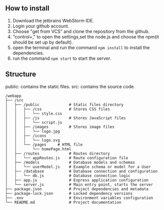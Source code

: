## How to install
1. Download the jetbrains WebStorm IDE.
2. Login your github account.
2. Choose "get from VCS" and clone the repository from the github.
3. "control+," to open the settings,set the node.js and choose the npm(it should be set up by default).
4. open the terminal and run the command `npm install` to install the dependencies.
5. run the command `npm start` to start the server.

## Structure
public: contains the static files.
src: contains the source code.
```
/webapp
├── /src
│   ├── /public             # Static files directory
│   │   ├── /css            # Stores CSS files
│   │   │   └── style.css
│   │   ├── /js             # Stores JavaScript files
│   │   │   └── script.js
│   │   ├── /images         # Stores image files
│   │   │   └── logo.jpg
│   │   ├── /icons         
│   │   │   └── logo.svg
│   │   └── /pages     # HTML file
│   │       └── homePage.html
│   ├── /routes             # Routes directory
│   │   └── appRoutes.js    # Route configuration file
│   ├── /models             # Database models and schemas
│   │   └── userModel.js    # Example schema or model for a User
│   ├── /database           # Database connection and configuration
│   │   └── db.js           # Database connection logic
│   ├── app.js              # Express application configuration
│   └── server.js           # Main entry point, starts the server
├── package.json            # Project dependencies and metadata
├── package-lock.json       # Locked dependency versions
├── .env                    # Environment variables configuration
└── README.md               # Project documentation
```